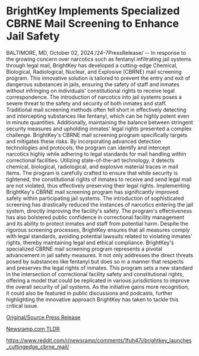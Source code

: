 # BrightKey Implements Specialized CBRNE Mail Screening to Enhance Jail Safety

BALTIMORE, MD, October 02, 2024 /24-7PressRelease/ -- In response to the growing concern over narcotics such as fentanyl infiltrating jail systems through legal mail, BrightKey has developed a cutting-edge Chemical, Biological, Radiological, Nuclear, and Explosive (CBRNE) mail screening program. This innovative solution is tailored to prevent the entry and exit of dangerous substances in jails, ensuring the safety of staff and inmates without infringing on individuals' constitutional rights to receive legal correspondence.   The introduction of narcotics into jail systems poses a severe threat to the safety and security of both inmates and staff. Traditional mail screening methods often fell short in effectively detecting and intercepting substances like fentanyl, which can be highly potent even in minute quantities. Additionally, maintaining the balance between stringent security measures and upholding inmates' legal rights presented a complex challenge.   BrightKey's CBRNE mail screening program specifically targets and mitigates these risks. By incorporating advanced detection technologies and protocols, the program can identify and intercept narcotics highly while adhering to legal standards for mail handling within correctional facilities.   Utilizing state-of-the-art technology, it detects chemical, biological, radiological, and explosive material traces in mail items. The program is carefully crafted to ensure that while security is tightened, the constitutional rights of inmates to receive and send legal mail are not violated, thus effectively preserving their legal rights.  Implementing BrightKey's CBRNE mail screening program has significantly improved safety within participating jail systems. The introduction of sophisticated screening has drastically reduced the instances of narcotics entering the jail system, directly improving the facility's safety. The program's effectiveness has also bolstered public confidence in correctional facility management and its ability to protect inmates and staff from potential harm.   Despite the rigorous screening processes, BrightKey ensures that all measures comply with legal standards, avoiding potential lawsuits related to violating inmates' rights, thereby maintaining legal and ethical compliance.  BrightKey's specialized CBRNE mail screening program represents a pivotal advancement in jail safety measures. It not only addresses the direct threats posed by substances like fentanyl but does so in a manner that respects and preserves the legal rights of inmates. This program sets a new standard in the intersection of correctional facility safety and constitutional rights, offering a model that could be replicated in various jurisdictions to improve the overall security of jail systems. As the initiative gains more recognition, it could also be featured in public discussions and podcasts, further highlighting the innovative approach BrightKey has taken to tackle this critical issue. 

[Original/Source Press Release](https://www.24-7pressrelease.com/press-release/514672/brightkey-implements-specialized-cbrne-mail-screening-to-enhance-jail-safety)
                    

[Newsramp.com TLDR](None) 

https://www.reddit.com/r/newsramp/comments/1fuh47i/brightkey_launches_cuttingedge_cbrne_mail/